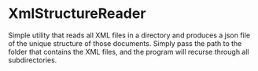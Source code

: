 # XmlStructureReader
Simple utility that reads all XML files in a directory and produces a json file of the unique structure of those documents. Simply pass the path to the folder that contains the XML files, and the program will recurse through all subdirectories.
